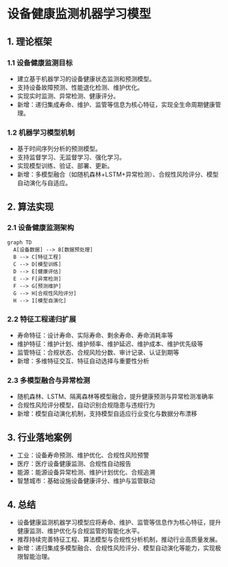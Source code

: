 # 设备健康监测机器学习模型

## 1. 理论框架

### 1.1 设备健康监测目标

- 建立基于机器学习的设备健康状态监测和预测模型。
- 支持设备故障预测、性能退化检测、维护优化。
- 实现实时监测、异常检测、健康评分。
- 新增：递归集成寿命、维护、监管等信息为核心特征，实现全生命周期健康管理。

### 1.2 机器学习模型机制

- 基于时间序列分析的预测模型。
- 支持监督学习、无监督学习、强化学习。
- 实现模型训练、验证、部署、更新。
- 新增：多模型融合（如随机森林+LSTM+异常检测）、合规性风险评分、模型自动演化与自适应。

## 2. 算法实现

### 2.1 设备健康监测架构

```mermaid
graph TD
  A[设备数据] --> B[数据预处理]
  B --> C[特征工程]
  C --> D[模型训练]
  D --> E[健康评估]
  E --> F[异常检测]
  F --> G[预测维护]
  G --> H[合规性风险评分]
  H --> I[模型自演化]
```

### 2.2 特征工程递归扩展

- 寿命特征：设计寿命、实际寿命、剩余寿命、寿命消耗率等
- 维护特征：维护计划、维护频率、维护延迟、维护成本、维护优先级等
- 监管特征：合规状态、合规风险分数、审计记录、认证到期等
- 新增：多维特征交互、特征自动选择与重要性分析

### 2.3 多模型融合与异常检测

- 随机森林、LSTM、隔离森林等模型融合，提升健康预测与异常检测准确率
- 合规性风险评分模型，自动识别合规隐患与违规行为
- 新增：模型自动演化机制，支持模型自适应行业变化与数据分布漂移

## 3. 行业落地案例

- 工业：设备寿命预测、维护优化、合规性风险预警
- 医疗：医疗设备健康监测、合规性自动报告
- 能源：能源设备异常检测、维护计划优化、合规追溯
- 智慧城市：基础设施设备健康评分、维护与监管联动

## 4. 总结

- 设备健康监测机器学习模型应将寿命、维护、监管等信息作为核心特征，提升健康监测、维护优化与合规监管的智能化水平。
- 推荐持续完善特征工程、算法模型与合规性分析机制，推动行业高质量发展。
- 新增：递归集成多模型融合、合规性风险评分、模型自动演化等能力，实现极限智能治理。
